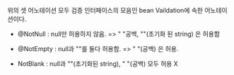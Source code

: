 위의 셋 어노테이션 모두 검증 인터페이스의 모음인 bean Vaildation에 속한 어노테이션이다.

* @NotNull : null만 허용하지 않음.
=> " "공백, ""(초기화 된 string) 은 허용함

* @NotEmpty : null과 ""를 둘다 허용함.
=> " "(공백) 은 허용.

* NotBlank : null과 ""(초기화된 string), " "(공백) 모두 허용 X

